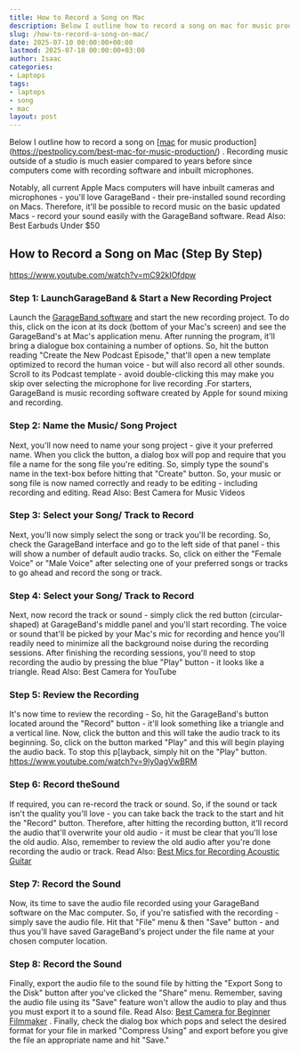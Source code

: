 ```yaml
---
title: How to Record a Song on Mac
description: Below I outline how to record a song on mac for music productionhttpspestpolicy.combest-mac-for-music-production . Recording music outside of a studio is much...
slug: /how-to-record-a-song-on-mac/
date: 2025-07-10 00:00:00+00:00
lastmod: 2025-07-10 00:00:00+03:00
author: Isaac
categories:
- Laptops
tags:
- laptops
- song
- mac
layout: post
---
```

Below I outline how to record a song on
[[mac](https://pestpolicy.com/best-mac-for-music-production/) for music production](https://pestpolicy.com/best-mac-for-music-production/)
. Recording music outside of a studio is much easier compared to years before since computers come with recording software and inbuilt microphones.

Notably, all current Apple Macs computers will have inbuilt cameras and microphones - you'll love GarageBand - their pre-installed sound recording on Macs.
Therefore, it'll be possible to record music on the basic updated Macs - record your sound easily with the GarageBand software.
Read Also:
Best Earbuds Under $50
## How to Record a Song on Mac (Step By Step)
https://www.youtube.com/watch?v=mC92kIOfdpw
### Step 1: Launch**GarageBand & Start a New Recording Project**
Launch the
[GarageBand software](https://mediacommons.psu.edu/2017/04/30/starting-a-new-podcast-project-in-garageband/)
and start the new recording project. To do this, click on the icon at its dock (bottom of your Mac's screen) and see the GarageBand's at Mac's application menu. After running the program, it'll bring a dialogue box containing a number of options.
So, hit the button reading "Create the New Podcast Episode," that'll open a new template optimized to record the human voice - but will also record all other sounds.
Scroll to its Podcast template - avoid double-clicking this may make you skip over selecting the
microphone for live recording
.For starters, GarageBand is music recording software created by Apple for sound mixing and recording.
### Step 2: Name the Music/ Song Project
Next, you'll now need to name your song project - give it your preferred name. When you click the button, a dialog box will pop and require that you file a name for the song file you're editing.
So, simply type the sound's name in the text-box before hitting that "Create" button. So, your music or song file is now named correctly and ready to be editing - including recording and editing.
Read Also:
Best Camera for Music Videos
### Step 3: Select your Song/ Track to Record
Next, you'll now simply select the song or track you'll be recording. So, check the GarageBand interface and go to the left side of that panel - this will show a number of default audio tracks.
So, click on either the "Female Voice" or "Male Voice" after selecting one of your preferred songs or tracks to go ahead and record the song or track.
### Step 4: Select your Song/ Track to Record
Next, now record the track or sound - simply click the red button (circular-shaped) at GarageBand's middle panel and you'll start recording.
The voice or sound that'll be picked by your Mac's mic for recording and hence you'll readily need to minimize all the background noise during the recording sessions.
After finishing the recording sessions, you'll need to stop recording the audio by pressing the blue "Play" button - it looks like a triangle.
Read Also:
Best Camera for YouTube
### Step 5: Review the Recording
It's now time to review the recording - So, hit the GarageBand's button located around the "Record" button - it'll look something like a triangle and a vertical line.
Now, click the button and this will take the audio track to its beginning. So, click on the button marked "Play" and this will begin playing the audio back. To stop this p[layback, simply hit on the "Play" button.
https://www.youtube.com/watch?v=9ly0agVwBRM
### Step 6: Record the**Sound**
If required, you can re-record the track or sound. So, if the sound or tack isn't the quality you'll love - you can take back the track to the start and hit the "Record" button.
Therefore, after hitting the recording button, it'll record the audio that'll overwrite your old audio - it must be clear that you'll lose the old audio. Also, remember to review the old audio after you're done recording the audio or track.
Read Also:
[Best Mics for Recording Acoustic Guitar](https://pestpolicy.com/best-mics-for-recording-acoustic-guitar/)
### Step 7: Record the Sound
Now, its time to save the audio file recorded using your GarageBand software on the Mac computer. So, if you're satisfied with the recording - simply save the audio file.
Hit that "File" menu & then "Save" button - and thus you'll have saved GarageBand's project under the file name at your chosen computer location.
### Step 8: Record the Sound
Finally, export the audio file to the sound file by hitting the "Export Song to the Disk" button after you've clicked the "Share" menu.
Remember, saving the audio file using its "Save" feature won't allow the audio to play and thus you must export it to a sound file. Read Also:
[Best Camera for Beginner Filmmaker](https://pestpolicy.com/best-camera-for-beginner-filmmaker/)
.
Finally, check the dialog box which pops and select the desired format for your file in marked "Compress Using" and export before you give the file an appropriate name and hit "Save."
